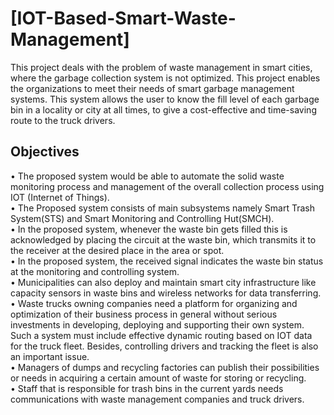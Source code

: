 # [IOT-Based-Smart-Waste-Management]
This project deals with the problem of waste management in smart cities, where the garbage collection system is not optimized. This project enables the organizations to meet their needs of smart garbage management systems. This system allows the user to know the fill level of each garbage bin in a locality or city at all times, to give a cost-effective and time-saving route to the truck drivers. 

## Objectives
• The proposed system would be able to automate the solid waste monitoring process and management of the overall collection process using IOT (Internet of Things). <br>
• The Proposed system consists of main subsystems namely Smart Trash System(STS) and Smart Monitoring and Controlling Hut(SMCH). <br>
• In the proposed system, whenever the waste bin gets filled this is acknowledged by placing the circuit at the waste bin, which transmits it to the receiver at the desired place in the area or spot. <br>
• In the proposed system, the received signal indicates the waste bin status at the monitoring and controlling system. <br>
• Municipalities can also deploy and maintain smart city infrastructure like capacity sensors in waste bins and wireless networks for data transferring.<br> 
• Waste trucks owning companies need a platform for organizing and optimization of their business process in general without serious investments in developing, deploying and supporting their own system. Such a system must include effective dynamic routing based on IOT data for the truck fleet. Besides, controlling drivers and tracking the fleet is also an important issue. <br>
• Managers of dumps and recycling factories can publish their possibilities or needs in acquiring a certain amount of waste for storing or recycling. <br>
• Staff that is responsible for trash bins in the current yards needs communications with waste management companies and truck drivers. 

